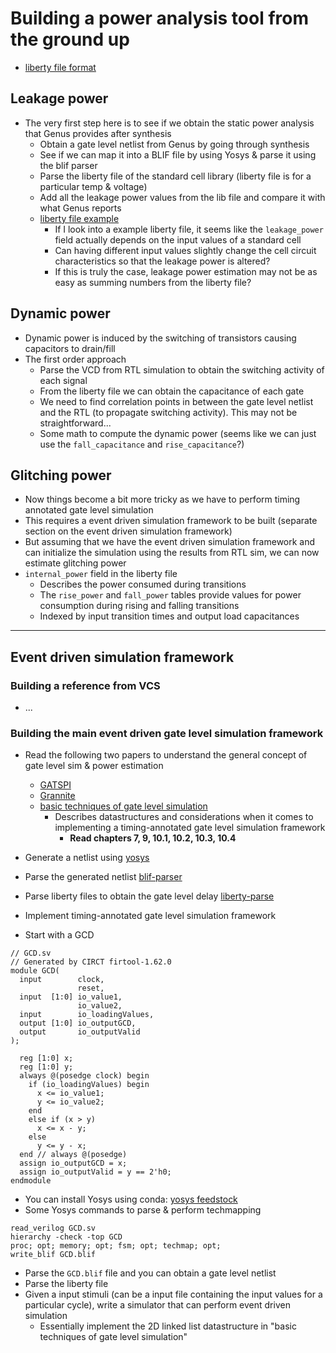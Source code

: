 # Building a power analysis tool from the ground up

- [liberty file format](https://people.eecs.berkeley.edu/~alanmi/publications/other/liberty07_03.pdf)

## Leakage power

- The very first step here is to see if we obtain the static power analysis that Genus provides after synthesis
    - Obtain a gate level netlist from Genus by going through synthesis
    - See if we can map it into a BLIF file by using Yosys & parse it using the blif parser
    - Parse the liberty file of the standard cell library (liberty file is for a particular temp & voltage)
    - Add all the leakage power values from the lib file and compare it with what Genus reports
    - [liberty file example](https://github.com/erihsu/liberty2json/blob/main/examples/latch_cell.lib#L8)
        - If I look into a example liberty file, it seems like the `leakage_power` field actually depends on the input values of a standard cell
        - Can having different input values slightly change the cell circuit characteristics so that the leakage power is altered?
        - If this is truly the case, leakage power estimation may not be as easy as summing numbers from the liberty file?

## Dynamic power

- Dynamic power is induced by the switching of transistors causing capacitors to drain/fill
- The first order approach
    - Parse the VCD from RTL simulation to obtain the switching activity of each signal
    - From the liberty file we can obtain the capacitance of each gate
    - We need to find correlation points in between the gate level netlist and the RTL (to propagate switching activity). This may not be straightforward...
    - Some math to compute the dynamic power (seems like we can just use the `fall_capacitance` and `rise_capacitance`?)

## Glitching power

- Now things become a bit more tricky as we have to perform timing annotated gate level simulation
- This requires a event driven simulation framework to be built (separate section on the event driven simulation framework)
- But assuming that we have the event driven simulation framework and can initialize the simulation using the results from RTL sim, we can now estimate glitching power
- `internal_power` field in the liberty file
    - Describes the power consumed during transitions
    - The `rise_power` and `fall_power` tables provide values for power consumption during rising and falling transitions
    - Indexed by input transition times and output load capacitances

---

## Event driven simulation framework

### Building a reference from VCS

- ...

### Building the main event driven gate level simulation framework

- Read the following two papers to understand the general concept of gate level sim & power estimation
    - [GATSPI](https://research.nvidia.com/publication/2022-03_gatspi-gpu-accelerated-gate-level-simulation-power-improvement)
    - [Grannite](https://research.nvidia.com/publication/2020-07_grannite-graph-neural-network-inference-transferable-power-estimation)
    - [basic techniques of gate level simulation](https://lume.ufrgs.br/bitstream/handle/10183/126714/000103176.pdf?sequence=1&isAllowed=y)
        - Describes datastructures and considerations when it comes to implementing a timing-annotated gate level simulation framework
            - **Read chapters 7, 9, 10.1, 10.2, 10.3, 10.4**
- Generate a netlist using [yosys](https://github.com/YosysHQ/yosys)
- Parse the generated netlist [blif-parser](https://github.com/ucb-bar/blif-parser)
- Parse liberty files to obtain the gate level delay [liberty-parse](https://crates.io/crates/liberty-parse)
- Implement timing-annotated gate level simulation framework

- Start with a GCD

```
// GCD.sv
// Generated by CIRCT firtool-1.62.0
module GCD(
  input        clock,
               reset,
  input  [1:0] io_value1,
               io_value2,
  input        io_loadingValues,
  output [1:0] io_outputGCD,
  output       io_outputValid
);

  reg [1:0] x;
  reg [1:0] y;
  always @(posedge clock) begin
    if (io_loadingValues) begin
      x <= io_value1;
      y <= io_value2;
    end
    else if (x > y)
      x <= x - y;
    else
      y <= y - x;
  end // always @(posedge)
  assign io_outputGCD = x;
  assign io_outputValid = y == 2'h0;
endmodule
```

- You can install Yosys using conda: [yosys feedstock](https://github.com/conda-forge/yosys-feedstock)
- Some Yosys commands to parse & perform techmapping

```
read_verilog GCD.sv
hierarchy -check -top GCD
proc; opt; memory; opt; fsm; opt; techmap; opt;
write_blif GCD.blif
```

- Parse the `GCD.blif` file and you can obtain a gate level netlist
- Parse the liberty file
- Given a input stimuli (can be a input file containing the input values for a particular cycle), write a simulator that can perform event driven simulation
    - Essentially implement the 2D linked list datastructure in "basic techniques of gate level simulation"
